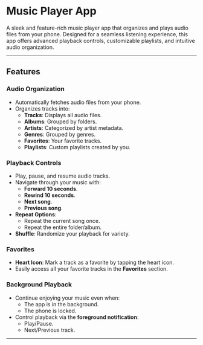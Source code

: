 # Music Player App  

A sleek and feature-rich music player app that organizes and plays audio files from your phone. Designed for a seamless listening experience, this app offers advanced playback controls, customizable playlists, and intuitive audio organization.  

---

## Features  

### **Audio Organization**  
- Automatically fetches audio files from your phone.  
- Organizes tracks into:  
  - **Tracks**: Displays all audio files.  
  - **Albums**: Grouped by folders.  
  - **Artists**: Categorized by artist metadata.  
  - **Genres**: Grouped by genres.  
  - **Favorites**: Your favorite tracks.  
  - **Playlists**: Custom playlists created by you.  

### **Playback Controls**  
- Play, pause, and resume audio tracks.  
- Navigate through your music with:  
  - **Forward 10 seconds**.  
  - **Rewind 10 seconds**.  
  - **Next song**.  
  - **Previous song**.  
- **Repeat Options**:  
  - Repeat the current song once.  
  - Repeat the entire folder/album.  
- **Shuffle**: Randomize your playback for variety.  

### **Favorites**  
- **Heart Icon**: Mark a track as a favorite by tapping the heart icon.  
- Easily access all your favorite tracks in the **Favorites** section.  

### **Background Playback**  
- Continue enjoying your music even when:  
  - The app is in the background.  
  - The phone is locked.  
- Control playback via the **foreground notification**:  
  - Play/Pause.  
  - Next/Previous track.  

---

